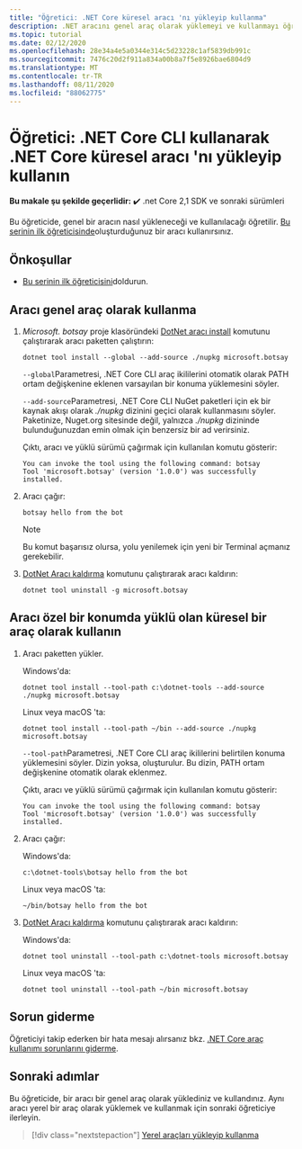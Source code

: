 ```yaml
---
title: "Öğretici: .NET Core küresel aracı 'nı yükleyip kullanma"
description: .NET aracını genel araç olarak yüklemeyi ve kullanmayı öğrenin.
ms.topic: tutorial
ms.date: 02/12/2020
ms.openlocfilehash: 28e34a4e5a0344e314c5d23228c1af5839db991c
ms.sourcegitcommit: 7476c20d2f911a834a00b8a7f5e8926bae6804d9
ms.translationtype: MT
ms.contentlocale: tr-TR
ms.lasthandoff: 08/11/2020
ms.locfileid: "88062775"
---
```

# <a name="tutorial-install-and-use-a-net-core-global-tool-using-the-net-core-cli"></a>Öğretici: .NET Core CLI kullanarak .NET Core küresel aracı 'nı yükleyip kullanın

**Bu makale şu şekilde geçerlidir:** ✔️ .net Core 2,1 SDK ve sonraki sürümleri

Bu öğreticide, genel bir aracın nasıl yükleneceği ve kullanılacağı öğretilir. [Bu serinin ilk öğreticisinde](global-tools-how-to-create.md)oluşturduğunuz bir aracı kullanırsınız.

## <a name="prerequisites"></a>Önkoşullar

* [Bu serinin ilk öğreticisini](global-tools-how-to-create.md)doldurun.

## <a name="use-the-tool-as-a-global-tool"></a>Aracı genel araç olarak kullanma

1. *Microsoft. botsay* proje klasöründeki [DotNet aracı install](dotnet-tool-install.md) komutunu çalıştırarak aracı paketten çalıştırın:

   ```dotnetcli
   dotnet tool install --global --add-source ./nupkg microsoft.botsay
   ```

   `--global`Parametresi, .NET Core CLI araç ikililerini otomatik olarak PATH ortam değişkenine eklenen varsayılan bir konuma yüklemesini söyler.

   `--add-source`Parametresi, .NET Core CLI NuGet paketleri için ek bir kaynak akışı olarak *./nupkg* dizinini geçici olarak kullanmasını söyler. Paketinize, Nuget.org sitesinde değil, yalnızca *./nupkg* dizininde bulunduğunuzdan emin olmak için benzersiz bir ad verirsiniz.

   Çıktı, aracı ve yüklü sürümü çağırmak için kullanılan komutu gösterir:

   ```console
   You can invoke the tool using the following command: botsay
   Tool 'microsoft.botsay' (version '1.0.0') was successfully installed.
   ```

1. Aracı çağır:

   ```console
   botsay hello from the bot
   ```

   > [!NOTE]
   > Bu komut başarısız olursa, yolu yenilemek için yeni bir Terminal açmanız gerekebilir.

1. [DotNet Aracı kaldırma](dotnet-tool-uninstall.md) komutunu çalıştırarak aracı kaldırın:

   ```dotnetcli
   dotnet tool uninstall -g microsoft.botsay
   ```

## <a name="use-the-tool-as-a-global-tool-installed-in-a-custom-location"></a>Aracı özel bir konumda yüklü olan küresel bir araç olarak kullanın

1. Aracı paketten yükler.

   Windows'da:

   ```dotnetcli
   dotnet tool install --tool-path c:\dotnet-tools --add-source ./nupkg microsoft.botsay
   ```

   Linux veya macOS 'ta:

   ```dotnetcli
   dotnet tool install --tool-path ~/bin --add-source ./nupkg microsoft.botsay
   ```

   `--tool-path`Parametresi, .NET Core CLI araç ikililerini belirtilen konuma yüklemesini söyler. Dizin yoksa, oluşturulur. Bu dizin, PATH ortam değişkenine otomatik olarak eklenmez.

   Çıktı, aracı ve yüklü sürümü çağırmak için kullanılan komutu gösterir:

   ```console
   You can invoke the tool using the following command: botsay
   Tool 'microsoft.botsay' (version '1.0.0') was successfully installed.
   ```

1. Aracı çağır:

   Windows'da:

   ```console
   c:\dotnet-tools\botsay hello from the bot
   ```

   Linux veya macOS 'ta:

   ```console
   ~/bin/botsay hello from the bot
   ```

1. [DotNet Aracı kaldırma](dotnet-tool-uninstall.md) komutunu çalıştırarak aracı kaldırın:

   Windows'da:

   ```dotnetcli
   dotnet tool uninstall --tool-path c:\dotnet-tools microsoft.botsay
   ```

   Linux veya macOS 'ta:

   ```dotnetcli
   dotnet tool uninstall --tool-path ~/bin microsoft.botsay
   ```

## <a name="troubleshoot"></a>Sorun giderme

Öğreticiyi takip ederken bir hata mesajı alırsanız bkz. [.NET Core araç kullanımı sorunlarını giderme](troubleshoot-usage-issues.md).

## <a name="next-steps"></a>Sonraki adımlar

Bu öğreticide, bir aracı bir genel araç olarak yüklediniz ve kullandınız. Aynı aracı yerel bir araç olarak yüklemek ve kullanmak için sonraki öğreticiye ilerleyin.

> [!div class="nextstepaction"]
> [Yerel araçları yükleyip kullanma](local-tools-how-to-use.md)
